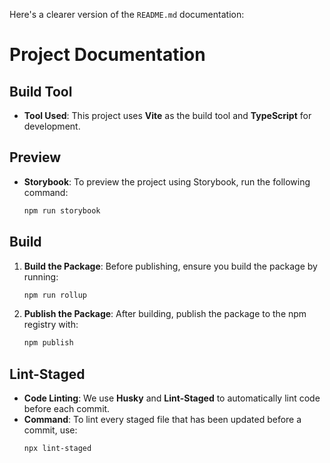Here's a clearer version of the `README.md` documentation:

# Project Documentation

## Build Tool

- **Tool Used**: This project uses **Vite** as the build tool and **TypeScript** for development.

## Preview

- **Storybook**: To preview the project using Storybook, run the following command:
  ```bash
  npm run storybook
  ```

## Build

1. **Build the Package**: Before publishing, ensure you build the package by running:
   ```bash
   npm run rollup
   ```
2. **Publish the Package**: After building, publish the package to the npm registry with:
   ```bash
   npm publish
   ```

## Lint-Staged

- **Code Linting**: We use **Husky** and **Lint-Staged** to automatically lint code before each commit.
- **Command**: To lint every staged file that has been updated before a commit, use:
  ```bash
  npx lint-staged
  ```
